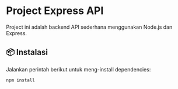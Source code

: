 # Project Express API

Project ini adalah backend API sederhana menggunakan Node.js dan Express.

## 📦 Instalasi

Jalankan perintah berikut untuk meng-install dependencies:

```bash
npm install
